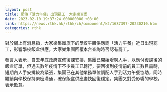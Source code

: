 ```yaml
---
layout: post
title: 網傳「活力午餐」出現罷工　大家樂否認
date: 2023-02-10 19:37:24.000000000 +08:00
link: https://news.rthk.hk/rthk/ch/component/k2/1687397-20230210.htm
categories: rthk
---
```


對於網上有消息指，大家樂集團旗下的學校午膳供應商「活力午餐」近日出現罷工，影響學校飯盒供應。大家樂集團回覆本台查詢時否認有罷工。

發言人表示，自去年底政府宣佈復課安排，集團已開始增聘人手，以應付復課後的飯盒訂單，但過去數年疫情下不少員工已轉行，要回復到疫情前的員工數目需時，短期內人手安排較為緊張，集團已在其他業務單位調配人手到活力午餐協助，同時繼續與學校保持緊密溝通，確保飯盒供應盡快回復穩定。集團又對受影響的學校，表示歉意。
